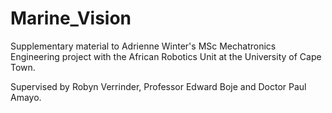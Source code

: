 # Marine_Vision
Supplementary material to Adrienne Winter's MSc Mechatronics Engineering project with the African Robotics Unit at the University of Cape Town.

Supervised by Robyn Verrinder, Professor Edward Boje and Doctor Paul Amayo.
